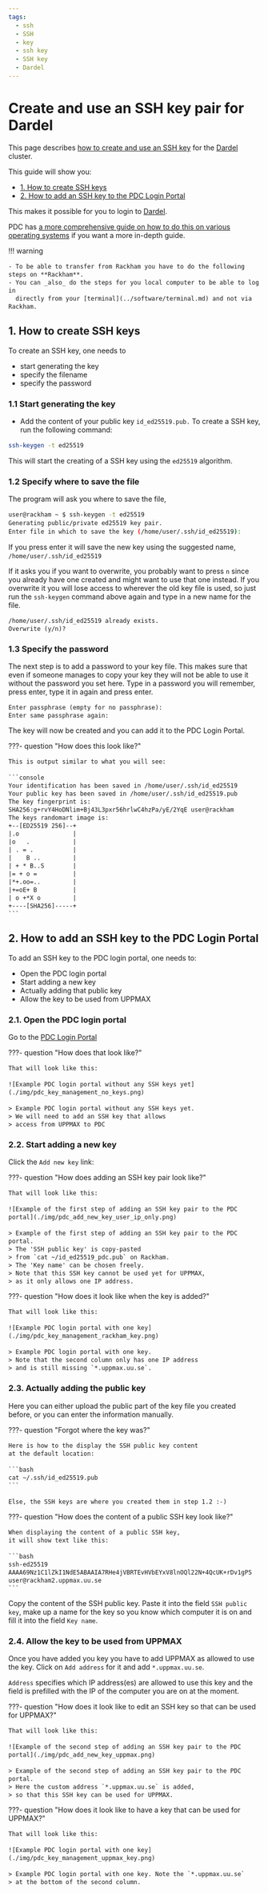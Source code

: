 ```yaml
---
tags:
  - ssh
  - SSH
  - key
  - ssh key
  - SSH key
  - Dardel
---
```


# Create and use an SSH key pair for Dardel

This page describes [how to create and use an SSH key](ssh_key_use.md)
for the [Dardel](../cluster_guides/dardel.md) cluster.

This guide will show you:

- [1. How to create SSH keys](#1-how-to-create-ssh-keys)
- [2. How to add an SSH key to the PDC Login Portal](#2-how-to-add-an-ssh-key-to-the-pdc-login-portal)

This makes it possible for you to login to [Dardel](../cluster_guides/dardel.md).

PDC has [a more comprehensive guide on how to do this on various operating systems](https://support.pdc.kth.se/doc/contact/contact_support/)
if you want a more in-depth guide.

!!! warning

    - To be able to transfer from Rackham you have to do the following steps on **Rackham**.
    - You can _also_ do the steps for you local computer to be able to log in
      directly from your [terminal](../software/terminal.md) and not via Rackham.

## 1. How to create SSH keys

To create an SSH key, one needs to

- start generating the key
- specify the filename
- specify the password

### 1.1 Start generating the key

- Add the content of your public key `id_ed25519.pub.` To create a SSH key, run the following command:

```bash
ssh-keygen -t ed25519
```

This will start the creating of a SSH key using the `ed25519` algorithm.

### 1.2 Specify where to save the file

The program will ask you where to save the file,

```bash
user@rackham ~ $ ssh-keygen -t ed25519
Generating public/private ed25519 key pair.
Enter file in which to save the key (/home/user/.ssh/id_ed25519):
```

If you press enter it will save the new key using the suggested name, `/home/user/.ssh/id_ed25519`

If it asks you if you want to overwrite,
you probably want to press `n`
since you already have one created
and might want to use that one instead.
If you overwrite it you will lose access to wherever the old key file is used,
so just run the `ssh-keygen` command above again and type in a new name for the file.

```console
/home/user/.ssh/id_ed25519 already exists.
Overwrite (y/n)?
```

### 1.3 Specify the password

The next step is to add a password to your key file. This makes sure that even if someone manages to copy your key they will not be able to use it without the password you set here. Type in a password you will remember, press enter, type it in again and press enter.

```console
Enter passphrase (empty for no passphrase):
Enter same passphrase again:
```

The key will now be created and you can add it to the PDC Login Portal.

???- question "How does this look like?"

    This is output similar to what you will see:

    ```console
    Your identification has been saved in /home/user/.ssh/id_ed25519
    Your public key has been saved in /home/user/.ssh/id_ed25519.pub
    The key fingerprint is:
    SHA256:g+rvY4HoDNlim+Bj43L3pxr56hrlwC4hzPa/yE/2YqE user@rackham
    The keys randomart image is:
    +--[ED25519 256]--+
    |.o               |
    |o   .            |
    | . = .           |
    |    B ..         |
    | + * B..S        |
    |= + o =          |
    |*+.oo=..         |
    |+=oE+ B          |
    | o +*X o         |
    +----[SHA256]-----+
    ```

## 2. How to add an SSH key to the PDC Login Portal

To add an SSH key to the PDC login portal, one needs to:

- Open the PDC login portal
- Start adding a new key
- Actually adding that public key
- Allow the key to be used from UPPMAX

### 2.1. Open the PDC login portal

Go to the [PDC Login Portal](https://loginportal.pdc.kth.se/)

???- question "How does that look like?"

    That will look like this:

    ![Example PDC login portal without any SSH keys yet](./img/pdc_key_management_no_keys.png)

    > Example PDC login portal without any SSH keys yet.
    > We will need to add an SSH key that allows
    > access from UPPMAX to PDC

### 2.2. Start adding a new key

Click the `Add new key` link:

???- question "How does adding an SSH key pair look like?"

    That will look like this:

    ![Example of the first step of adding an SSH key pair to the PDC portal](./img/pdc_add_new_key_user_ip_only.png)

    > Example of the first step of adding an SSH key pair to the PDC portal.
    > The 'SSH public key' is copy-pasted
    > from `cat ~/id_ed25519_pdc.pub` on Rackham.
    > The 'Key name' can be chosen freely.
    > Note that this SSH key cannot be used yet for UPPMAX,
    > as it only allows one IP address.

???- question "How does it look like when the key is added?"

    That will look like this:

    ![Example PDC login portal with one key](./img/pdc_key_management_rackham_key.png)

    > Example PDC login portal with one key.
    > Note that the second column only has one IP address
    > and is still missing `*.uppmax.uu.se`.

### 2.3. Actually adding the public key

Here you can either upload the public part of the key file
you created before,
or you can enter the information manually.

???- question "Forgot where the key was?"

    Here is how to the display the SSH public key content
    at the default location:

    ```bash
    cat ~/.ssh/id_ed25519.pub
    ```

    Else, the SSH keys are where you created them in step 1.2 :-)

???- question "How does the content of a public SSH key look like?"

    When displaying the content of a public SSH key,
    it will show text like this:

    ```bash
    ssh-ed25519 AAAA69Nz1C1lZkI1NdE5ABAAIA7RHe4jVBRTEvHVbEYxV8lnOQl22N+4QcUK+rDv1gPS user@rackham2.uppmax.uu.se
    ```

Copy the content of the SSH public key.
Paste it into the field `SSH public key`,
make up a name for the key so you know which computer it is on
and fill it into the field `Key name`.

### 2.4. Allow the key to be used from UPPMAX

Once you have added you key you have to
add UPPMAX as allowed to use the key.
Click on `Add address` for it and add `*.uppmax.uu.se`.

`Address` specifies which IP address(es)
are allowed to use this key
and the field is prefilled with the IP of the computer you are on at the moment.

???- question "How does it look like to edit an SSH key so that can be used for UPPMAX?"

    That will look like this:

    ![Example of the second step of adding an SSH key pair to the PDC portal](./img/pdc_add_new_key_uppmax.png)

    > Example of the second step of adding an SSH key pair to the PDC portal.
    > Here the custom address `*.uppmax.uu.se` is added,
    > so that this SSH key can be used for UPPMAX.

???- question "How does it look like to have a key that can be used for UPPMAX?"

    That will look like this:

    ![Example PDC login portal with one key](./img/pdc_key_management_uppmax_key.png)

    > Example PDC login portal with one key. Note the `*.uppmax.uu.se`
    > at the bottom of the second column.
